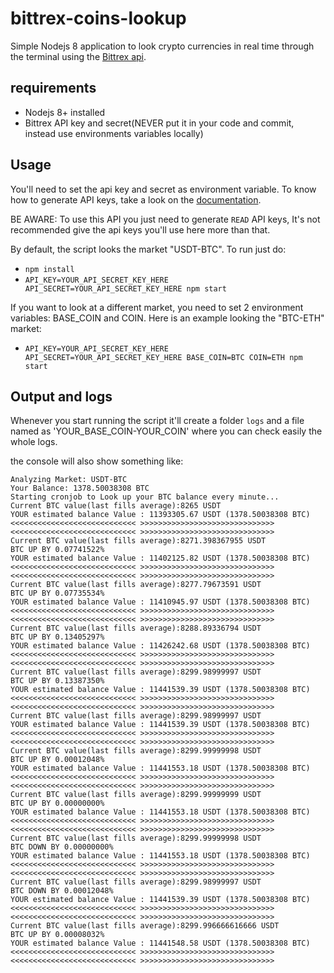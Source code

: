 # bittrex-coins-lookup

Simple Nodejs 8 application to look crypto currencies in real time through the terminal using the [Bittrex api](https://bittrex.com/home/api).

## requirements

- Nodejs 8+ installed
- Bittrex API key and secret(NEVER put it in your code and commit, instead use environments variables locally)

## Usage

You'll need to set the api key and secret as environment variable. To know how to generate API keys, take a look on the [documentation](https://bittrex.com/home/api).

BE AWARE: To use this API you just need to generate `READ` API keys, It's not recommended give the api keys you'll use here more than that.


By default, the script looks the market "USDT-BTC".
To run just do:

  - `npm install`
  - `API_KEY=YOUR_API_SECRET_KEY_HERE API_SECRET=YOUR_API_SECRET_KEY_HERE npm start`

If you want to look at a different market, you need to set 2 environment variables: BASE_COIN and COIN.
Here is an example looking the "BTC-ETH" market:

  - `API_KEY=YOUR_API_SECRET_KEY_HERE API_SECRET=YOUR_API_SECRET_KEY_HERE BASE_COIN=BTC COIN=ETH npm start`

## Output and logs

Whenever you start running the script it'll create a folder `logs` and a file named as 'YOUR_BASE_COIN-YOUR_COIN' where you can check easily the whole logs.

the console will also show something like:

```
Analyzing Market: USDT-BTC
Your Balance: 1378.50038308 BTC
Starting cronjob to Look up your BTC balance every minute...
Current BTC value(last fills average):8265 USDT
YOUR estimated balance Value : 11393305.67 USDT (1378.50038308 BTC)
<<<<<<<<<<<<<<<<<<<<<<<<<<<< >>>>>>>>>>>>>>>>>>>>>>>>>>>>>>
<<<<<<<<<<<<<<<<<<<<<<<<<<<< >>>>>>>>>>>>>>>>>>>>>>>>>>>>>>
Current BTC value(last fills average):8271.398367955 USDT
BTC UP BY 0.07741522%
YOUR estimated balance Value : 11402125.82 USDT (1378.50038308 BTC)
<<<<<<<<<<<<<<<<<<<<<<<<<<<< >>>>>>>>>>>>>>>>>>>>>>>>>>>>>>
<<<<<<<<<<<<<<<<<<<<<<<<<<<< >>>>>>>>>>>>>>>>>>>>>>>>>>>>>>
Current BTC value(last fills average):8277.79673591 USDT
BTC UP BY 0.07735534%
YOUR estimated balance Value : 11410945.97 USDT (1378.50038308 BTC)
<<<<<<<<<<<<<<<<<<<<<<<<<<<< >>>>>>>>>>>>>>>>>>>>>>>>>>>>>>
<<<<<<<<<<<<<<<<<<<<<<<<<<<< >>>>>>>>>>>>>>>>>>>>>>>>>>>>>>
Current BTC value(last fills average):8288.89336794 USDT
BTC UP BY 0.13405297%
YOUR estimated balance Value : 11426242.68 USDT (1378.50038308 BTC)
<<<<<<<<<<<<<<<<<<<<<<<<<<<< >>>>>>>>>>>>>>>>>>>>>>>>>>>>>>
<<<<<<<<<<<<<<<<<<<<<<<<<<<< >>>>>>>>>>>>>>>>>>>>>>>>>>>>>>
Current BTC value(last fills average):8299.98999997 USDT
BTC UP BY 0.13387350%
YOUR estimated balance Value : 11441539.39 USDT (1378.50038308 BTC)
<<<<<<<<<<<<<<<<<<<<<<<<<<<< >>>>>>>>>>>>>>>>>>>>>>>>>>>>>>
<<<<<<<<<<<<<<<<<<<<<<<<<<<< >>>>>>>>>>>>>>>>>>>>>>>>>>>>>>
Current BTC value(last fills average):8299.98999997 USDT
YOUR estimated balance Value : 11441539.39 USDT (1378.50038308 BTC)
<<<<<<<<<<<<<<<<<<<<<<<<<<<< >>>>>>>>>>>>>>>>>>>>>>>>>>>>>>
<<<<<<<<<<<<<<<<<<<<<<<<<<<< >>>>>>>>>>>>>>>>>>>>>>>>>>>>>>
Current BTC value(last fills average):8299.99999998 USDT
BTC UP BY 0.00012048%
YOUR estimated balance Value : 11441553.18 USDT (1378.50038308 BTC)
<<<<<<<<<<<<<<<<<<<<<<<<<<<< >>>>>>>>>>>>>>>>>>>>>>>>>>>>>>
<<<<<<<<<<<<<<<<<<<<<<<<<<<< >>>>>>>>>>>>>>>>>>>>>>>>>>>>>>
Current BTC value(last fills average):8299.99999999 USDT
BTC UP BY 0.00000000%
YOUR estimated balance Value : 11441553.18 USDT (1378.50038308 BTC)
<<<<<<<<<<<<<<<<<<<<<<<<<<<< >>>>>>>>>>>>>>>>>>>>>>>>>>>>>>
<<<<<<<<<<<<<<<<<<<<<<<<<<<< >>>>>>>>>>>>>>>>>>>>>>>>>>>>>>
Current BTC value(last fills average):8299.99999998 USDT
BTC DOWN BY 0.00000000%
YOUR estimated balance Value : 11441553.18 USDT (1378.50038308 BTC)
<<<<<<<<<<<<<<<<<<<<<<<<<<<< >>>>>>>>>>>>>>>>>>>>>>>>>>>>>>
<<<<<<<<<<<<<<<<<<<<<<<<<<<< >>>>>>>>>>>>>>>>>>>>>>>>>>>>>>
Current BTC value(last fills average):8299.98999997 USDT
BTC DOWN BY 0.00012048%
YOUR estimated balance Value : 11441539.39 USDT (1378.50038308 BTC)
<<<<<<<<<<<<<<<<<<<<<<<<<<<< >>>>>>>>>>>>>>>>>>>>>>>>>>>>>>
<<<<<<<<<<<<<<<<<<<<<<<<<<<< >>>>>>>>>>>>>>>>>>>>>>>>>>>>>>
Current BTC value(last fills average):8299.996666616666 USDT
BTC UP BY 0.00008032%
YOUR estimated balance Value : 11441548.58 USDT (1378.50038308 BTC)
<<<<<<<<<<<<<<<<<<<<<<<<<<<< >>>>>>>>>>>>>>>>>>>>>>>>>>>>>>
<<<<<<<<<<<<<<<<<<<<<<<<<<<< >>>>>>>>>>>>>>>>>>>>>>>>>>>>>>

```
